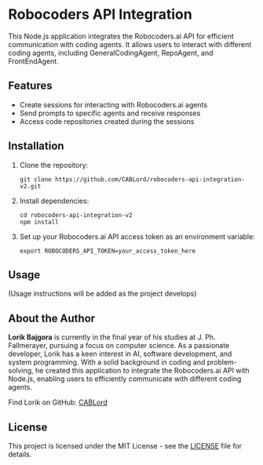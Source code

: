 # Robocoders API Integration

This Node.js application integrates the Robocoders.ai API for efficient communication with coding agents. It allows users to interact with different coding agents, including GeneralCodingAgent, RepoAgent, and FrontEndAgent.

## Features

- Create sessions for interacting with Robocoders.ai agents
- Send prompts to specific agents and receive responses
- Access code repositories created during the sessions

## Installation

1. Clone the repository:
   ```
   git clone https://github.com/CABLord/robocoders-api-integration-v2.git
   ```
2. Install dependencies:
   ```
   cd robocoders-api-integration-v2
   npm install
   ```
3. Set up your Robocoders.ai API access token as an environment variable:
   ```
   export ROBOCODERS_API_TOKEN=your_access_token_here
   ```

## Usage

(Usage instructions will be added as the project develops)

## About the Author

**Lorik Bajgora** is currently in the final year of his studies at J. Ph. Fallmerayer, pursuing a focus on computer science. As a passionate developer, Lorik has a keen interest in AI, software development, and system programming. With a solid background in coding and problem-solving, he created this application to integrate the Robocoders.ai API with Node.js, enabling users to efficiently communicate with different coding agents.

Find Lorik on GitHub: [CABLord](https://github.com/CABLord)

## License

This project is licensed under the MIT License - see the [LICENSE](LICENSE) file for details.
